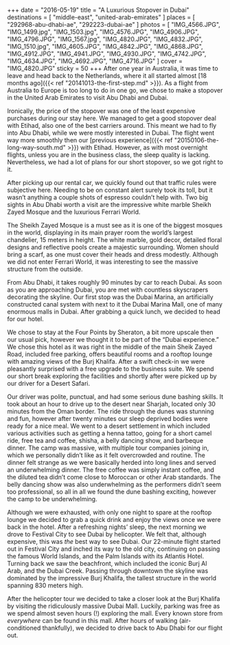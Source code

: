 +++
date    = "2016-05-19"
title   = "A Luxurious Stopover in Dubai"
destinations = [ "middle-east", "united-arab-emirates" ]
places  = [ "292968-abu-dhabi-ae", "292223-dubai-ae" ]
photos  = [
  "IMG_4566.JPG", "IMG_1499.jpg", "IMG_1503.jpg", "IMG_4576.JPG", "IMG_4906.JPG",
  "IMG_4796.JPG", "IMG_1567.jpg", "IMG_4820.JPG", "IMG_4832.JPG", "IMG_1510.jpg",
  "IMG_4605.JPG", "IMG_4842.JPG", "IMG_4868.JPG", "IMG_4912.JPG", "IMG_4941.JPG",
  "IMG_4930.JPG", "IMG_4742.JPG", "IMG_4634.JPG", "IMG_4692.JPG", "IMG_4716.JPG"
]
cover  = "IMG_4820.JPG"
sticky = 50
+++
After one year in Australia, it was time to leave and head back to the Netherlands, where it all started almost [18 months ago]({{< ref "20141013-the-first-step.md" >}}). As a flight from Australia to Europe is too long to do in one go, we chose to make a stopover in the United Arab Emirates to visit Abu Dhabi and Dubai.
<!--more-->

Ironically, the price of the stopover was one of the least expensive purchases during our stay here. We managed to get a good stopover deal with Etihad, also one of the best carriers around. This meant we had to fly into Abu Dhabi, while we were mostly interested in Dubai. The flight went way more smoothly then our [previous experience]({{< ref "20150106-the-long-way-south.md" >}}) with Etihad. However, as with most overnight flights, unless you are in the business class, the sleep quality is lacking. Nevertheless, we had a lot of plans for our short stopover, so we got right to it.

After picking up our rental car, we quickly found out that traffic rules were subjective here. Needing to be on constant alert surely took its toll, but it wasn’t anything a couple shots of espresso couldn’t help with. Two big sights in Abu Dhabi worth a visit are the impressive white marble Sheikh Zayed Mosque and the luxurious Ferrari World.

The Sheikh Zayed Mosque is a must see as it is one of the biggest mosques in the world, displaying in its main prayer room the world’s largest chandelier, 15 meters in height. The white marble, gold decor, detailed floral designs and reflective pools create a majestic surrounding. Women should bring a scarf, as one must cover their heads and dress modestly. Although we did not enter Ferrari World, it was interesting to see the massive structure from the outside.

From Abu Dhabi, it takes roughly 90 minutes by car to reach Dubai. As soon as you are approaching Dubai, you are met with countless skyscrapers decorating the skyline. Our first stop was the Dubai Marina, an artificially constructed canal system with next to it the Dubai Marina Mall, one of many enormous malls in Dubai. After grabbing a quick lunch, we decided to head for our hotel.

We chose to stay at the Four Points by Sheraton, a bit more upscale then our usual pick, however we thought it to be part of the “Dubai experience.” We chose this hotel as it was right in the middle of the main Sheik Zayed Road, included free parking, offers beautiful rooms and a rooftop lounge with amazing views of the Burj Khalifa. After a swift check-in we were pleasantly surprised with a free upgrade to the business suite. We spend our short break exploring the facilities and shortly after were picked up by our driver for a Desert Safari.

Our driver was polite, punctual, and had some serious dune bashing skills. It took about an hour to drive up to the desert near Sharjah, located only 30 minutes from the Oman border. The ride through the dunes was stunning and fun, however after twenty minutes our sleep deprived bodies were ready for a nice meal. We went to a desert settlement in which included various activities such as getting a henna tattoo, going for a short camel ride, free tea and coffee, shisha, a belly dancing show, and barbeque dinner. The camp was massive, with multiple tour companies joining in, which we personally didn’t like as it felt overcrowded and routine. The dinner felt strange as we were basically herded into long lines and served an underwhelming dinner. The free coffee was simply instant coffee, and the diluted tea didn’t come close to Moroccan or other Arab standards. The belly dancing show was also underwhelming as the performers didn’t seem too professional, so all in all we found the dune bashing exciting, however the camp to be underwhelming.

Although we were exhausted, with only one night to spare at the rooftop lounge we decided to grab a quick drink and enjoy the views once we were back in the hotel. After a refreshing nights’ sleep, the next morning we drove to Festival City to see Dubai by helicopter. We felt that, although expensive, this was *the* best way to see Dubai. Our 22-minute flight started out in Festival City and inched its way to the old city, continuing on passing the famous World Islands, and the Palm Islands with its Atlantis Hotel. Turning back we saw the beachfront, which included the iconic Burj Al Arab, and the Dubai Creek. Passing through downtown the skyline was dominated by the impressive Burj Khalifa, the tallest structure in the world spanning 830 meters high.

After the helicopter tour we decided to take a closer look at the Burj Khalifa by visiting the ridiculously massive Dubai Mall. Luckily, parking was free as we spend almost seven hours (!) exploring the mall. Every known store from
*everywhere* can be found in this mall. After hours of walking (air-conditioned
thankfully), we decided to drive back to Abu Dhabi for our flight out.